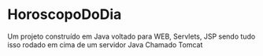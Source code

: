 # HoroscopoDoDia
Um projeto construído em Java voltado para WEB, Servlets, JSP sendo tudo isso rodado em cima de um servidor Java Chamado Tomcat
